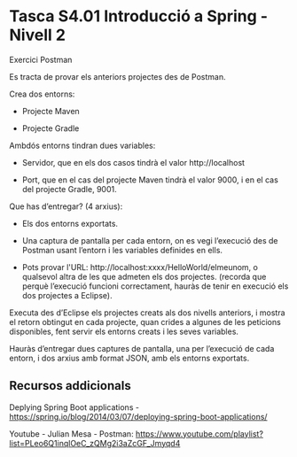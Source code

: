 # Tasca S4.01 Introducció a Spring - Nivell 2

Exercici Postman

Es tracta de provar els anteriors projectes des de Postman.

Crea dos entorns:

- Projecte Maven

- Projecte Gradle

Ambdós entorns tindran dues variables:

- Servidor, que en els dos casos tindrà el valor http://localhost

- Port, que en el cas del projecte Maven tindrà el valor 9000, i en el cas del projecte Gradle, 9001.

 
Que has d’entregar? (4 arxius):

-  Els dos entorns exportats.

- Una captura de pantalla per cada entorn, on es vegi l’execució des de Postman usant l’entorn i les variables definides en ells.

- Pots provar l'URL: http://localhost:xxxx/HelloWorld/elmeunom, o qualsevol altra de les que admeten els dos projectes. (recorda que perquè l’execució funcioni correctament, hauràs de tenir en execució els dos projectes a Eclipse).

Executa des d’Eclipse els projectes creats als dos nivells anteriors, i mostra el retorn obtingut en cada projecte, quan crides a algunes de les peticions disponibles, fent servir els entorns creats i les seves variables.

Hauràs d’entregar dues captures de pantalla, una per l’execució de cada entorn, i dos arxius amb format JSON, amb els entorns exportats.

## Recursos addicionals

Deplying Spring Boot applications - https://spring.io/blog/2014/03/07/deploying-spring-boot-applications/

Youtube - Julian Mesa - Postman: https://www.youtube.com/playlist?list=PLeo6Q1inqlOeC_zQMg2i3aZcGF_Jmyqd4
